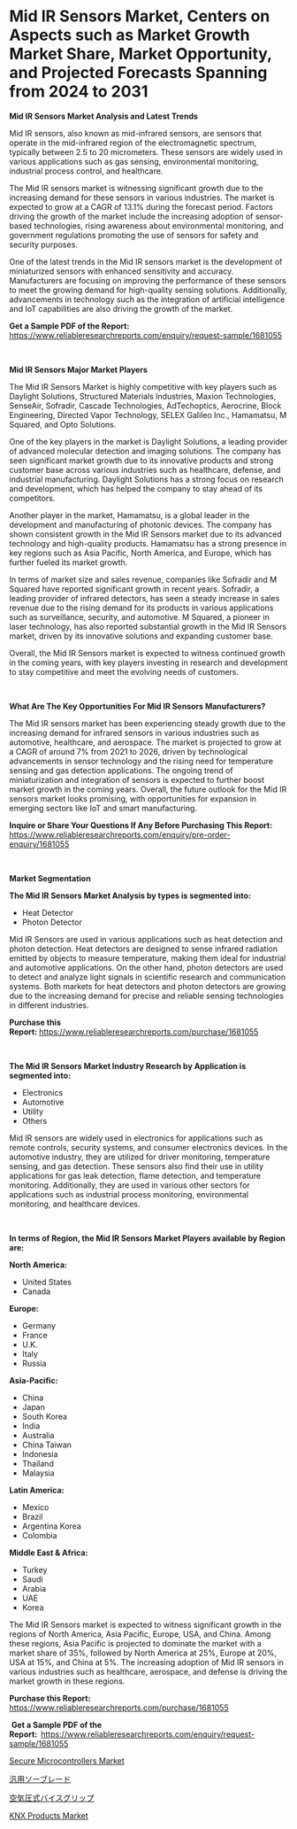 <p><h1>Mid IR Sensors Market, Centers on Aspects such as Market Growth Market Share, Market Opportunity, and Projected Forecasts Spanning from 2024 to 2031</h1></p><p><strong>Mid IR Sensors Market Analysis and Latest Trends</strong></p>
<p><p>Mid IR sensors, also known as mid-infrared sensors, are sensors that operate in the mid-infrared region of the electromagnetic spectrum, typically between 2.5 to 20 micrometers. These sensors are widely used in various applications such as gas sensing, environmental monitoring, industrial process control, and healthcare.</p><p>The Mid IR sensors market is witnessing significant growth due to the increasing demand for these sensors in various industries. The market is expected to grow at a CAGR of 13.1% during the forecast period. Factors driving the growth of the market include the increasing adoption of sensor-based technologies, rising awareness about environmental monitoring, and government regulations promoting the use of sensors for safety and security purposes.</p><p>One of the latest trends in the Mid IR sensors market is the development of miniaturized sensors with enhanced sensitivity and accuracy. Manufacturers are focusing on improving the performance of these sensors to meet the growing demand for high-quality sensing solutions. Additionally, advancements in technology such as the integration of artificial intelligence and IoT capabilities are also driving the growth of the market.</p></p>
<p><strong>Get a Sample PDF of the Report:&nbsp;</strong> <a href="https://www.reliableresearchreports.com/enquiry/request-sample/1681055">https://www.reliableresearchreports.com/enquiry/request-sample/1681055</a></p>
<p>&nbsp;</p>
<p><strong>Mid IR Sensors Major Market Players</strong></p>
<p><p>The Mid IR Sensors Market is highly competitive with key players such as Daylight Solutions, Structured Materials Industries, Maxion Technologies, SenseAir, Sofradir, Cascade Technologies, AdTechoptics, Aerocrine, Block Engineering, Directed Vapor Technology, SELEX Galileo Inc., Hamamatsu, M Squared, and Opto Solutions.</p><p>One of the key players in the market is Daylight Solutions, a leading provider of advanced molecular detection and imaging solutions. The company has seen significant market growth due to its innovative products and strong customer base across various industries such as healthcare, defense, and industrial manufacturing. Daylight Solutions has a strong focus on research and development, which has helped the company to stay ahead of its competitors.</p><p>Another player in the market, Hamamatsu, is a global leader in the development and manufacturing of photonic devices. The company has shown consistent growth in the Mid IR Sensors market due to its advanced technology and high-quality products. Hamamatsu has a strong presence in key regions such as Asia Pacific, North America, and Europe, which has further fueled its market growth.</p><p>In terms of market size and sales revenue, companies like Sofradir and M Squared have reported significant growth in recent years. Sofradir, a leading provider of infrared detectors, has seen a steady increase in sales revenue due to the rising demand for its products in various applications such as surveillance, security, and automotive. M Squared, a pioneer in laser technology, has also reported substantial growth in the Mid IR Sensors market, driven by its innovative solutions and expanding customer base.</p><p>Overall, the Mid IR Sensors market is expected to witness continued growth in the coming years, with key players investing in research and development to stay competitive and meet the evolving needs of customers.</p></p>
<p>&nbsp;</p>
<p><strong>What Are The Key Opportunities For Mid IR Sensors Manufacturers?</strong></p>
<p><p>The Mid IR sensors market has been experiencing steady growth due to the increasing demand for infrared sensors in various industries such as automotive, healthcare, and aerospace. The market is projected to grow at a CAGR of around 7% from 2021 to 2026, driven by technological advancements in sensor technology and the rising need for temperature sensing and gas detection applications. The ongoing trend of miniaturization and integration of sensors is expected to further boost market growth in the coming years. Overall, the future outlook for the Mid IR sensors market looks promising, with opportunities for expansion in emerging sectors like IoT and smart manufacturing.</p></p>
<p><strong>Inquire or Share Your Questions If Any Before Purchasing This Report:</strong> <a href="https://www.reliableresearchreports.com/enquiry/pre-order-enquiry/1681055">https://www.reliableresearchreports.com/enquiry/pre-order-enquiry/1681055</a></p>
<p>&nbsp;</p>
<p><strong>Market Segmentation</strong></p>
<p><strong>The Mid IR Sensors Market Analysis by types is segmented into:</strong></p>
<p><ul><li>Heat Detector</li><li>Photon Detector</li></ul></p>
<p><p>Mid IR Sensors are used in various applications such as heat detection and photon detection. Heat detectors are designed to sense infrared radiation emitted by objects to measure temperature, making them ideal for industrial and automotive applications. On the other hand, photon detectors are used to detect and analyze light signals in scientific research and communication systems. Both markets for heat detectors and photon detectors are growing due to the increasing demand for precise and reliable sensing technologies in different industries.</p></p>
<p><strong>Purchase this Report:&nbsp;</strong><a href="https://www.reliableresearchreports.com/purchase/1681055">https://www.reliableresearchreports.com/purchase/1681055</a></p>
<p>&nbsp;</p>
<p><strong>The Mid IR Sensors Market Industry Research by Application is segmented into:</strong></p>
<p><ul><li>Electronics</li><li>Automotive</li><li>Utility</li><li>Others</li></ul></p>
<p><p>Mid IR sensors are widely used in electronics for applications such as remote controls, security systems, and consumer electronics devices. In the automotive industry, they are utilized for driver monitoring, temperature sensing, and gas detection. These sensors also find their use in utility applications for gas leak detection, flame detection, and temperature monitoring. Additionally, they are used in various other sectors for applications such as industrial process monitoring, environmental monitoring, and healthcare devices.</p></p>
<p>&nbsp;</p>
<p><strong>In terms of Region, the Mid IR Sensors Market Players available by Region are:</strong></p>
<p>
    <p> <strong> North America: </strong>
        <ul>
            <li>United States</li>
            <li>Canada</li>
        </ul>
        </p> 
    <p> <strong> Europe: </strong>
        <ul>
            <li>Germany</li>
            <li>France</li>
            <li>U.K.</li>
            <li>Italy</li>
            <li>Russia</li>
        </ul>
        </p> 
    <p> <strong> Asia-Pacific: </strong>
        <ul>
            <li>China</li>
            <li>Japan</li>
            <li>South Korea</li>
            <li>India</li>
            <li>Australia</li>
            <li>China Taiwan</li>
            <li>Indonesia</li>
            <li>Thailand</li>
            <li>Malaysia</li>
        </ul>
        </p> 
    <p> <strong> Latin America: </strong>
        <ul>
            <li>Mexico</li>
            <li>Brazil</li>
            <li>Argentina Korea</li>
            <li>Colombia</li>
        </ul>
        </p> 
    <p> <strong> Middle East & Africa: </strong>
        <ul>
            <li>Turkey</li>
            <li>Saudi</li>
            <li>Arabia</li>
            <li>UAE</li>
            <li>Korea</li>
        </ul>
    </p>
    </p>
<p><p>The Mid IR Sensors market is expected to witness significant growth in the regions of North America, Asia Pacific, Europe, USA, and China. Among these regions, Asia Pacific is projected to dominate the market with a market share of 35%, followed by North America at 25%, Europe at 20%, USA at 15%, and China at 5%. The increasing adoption of Mid IR sensors in various industries such as healthcare, aerospace, and defense is driving the market growth in these regions.</p></p>
<p><strong>Purchase this Report: </strong><a href="https://www.reliableresearchreports.com/purchase/1681055">https://www.reliableresearchreports.com/purchase/1681055</a></p>
<p>&nbsp;<strong>Get a Sample PDF of the Report:&nbsp;&nbsp;</strong><a href="https://www.reliableresearchreports.com/enquiry/request-sample/1681055">https://www.reliableresearchreports.com/enquiry/request-sample/1681055</a></p>
<p><strong></strong></p>
<p><p><a href="https://github.com/Alonsoolds3wq1d81czn8rbol/Market-Research-Report-List-1/blob/main/secure-microcontrollers-market.md">Secure Microcontrollers Market</a></p><p><a href="https://github.com/EstaSprer20231/Market-Research-Report-List-1/blob/main/260075810177.md">汎用ソーブレード</a></p><p><a href="https://github.com/vlcostes/Market-Research-Report-List-1/blob/main/886063410176.md">空気圧式バイスグリップ</a></p><p><a href="https://github.com/RickHolmes3/Market-Research-Report-List-4/blob/main/knx-products-market.md">KNX Products Market</a></p></p>